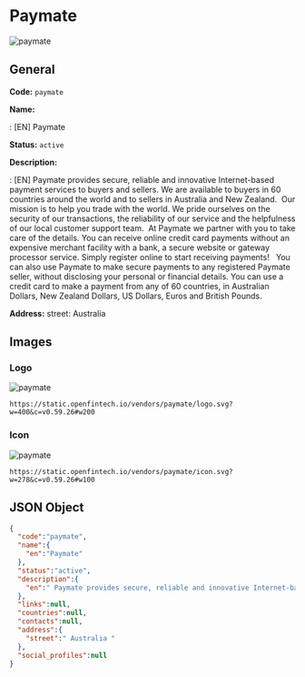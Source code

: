 
# Paymate 
![paymate](https://static.openfintech.io/vendors/paymate/logo.svg?w=400&c=v0.59.26#w200)  

## General 
 
**Code:** `paymate` 
 
**Name:** 
 
:	[EN] Paymate 
 
**Status:** `active` 
 
**Description:** 
 
: [EN]  Paymate provides secure, reliable and innovative Internet-based payment services to buyers and sellers. We are available to buyers in 60 countries around the world and to sellers in Australia and New Zealand.  Our mission is to help you trade with the world. We pride ourselves on the security of our transactions, the reliability of our service and the helpfulness of our local customer support team.  At Paymate we partner with you to take care of the details. You can receive online credit card payments without an expensive merchant facility with a bank, a secure website or gateway processor service. Simply register online to start receiving payments!   You can also use Paymate to make secure payments to any registered Paymate seller, without disclosing your personal or financial details. You can use a credit card to make a payment from any of 60 countries, in Australian Dollars, New Zealand Dollars, US Dollars, Euros and British Pounds.  
 
**Address:** 
street:  Australia  

## Images 

### Logo 
 
![paymate](https://static.openfintech.io/vendors/paymate/logo.svg?w=400&c=v0.59.26#w200)  

```
https://static.openfintech.io/vendors/paymate/logo.svg?w=400&c=v0.59.26#w200
```  

### Icon 
 
![paymate](https://static.openfintech.io/vendors/paymate/icon.svg?w=278&c=v0.59.26#w100)  

```
https://static.openfintech.io/vendors/paymate/icon.svg?w=278&c=v0.59.26#w100
```  

## JSON Object 

```json
{
  "code":"paymate",
  "name":{
    "en":"Paymate"
  },
  "status":"active",
  "description":{
    "en":" Paymate provides secure, reliable and innovative Internet-based payment services to buyers and sellers. We are available to buyers in 60 countries around the world and to sellers in Australia and New Zealand.\u00a0 Our mission is to help you trade with the world. We pride ourselves on the security of our transactions, the reliability of our service and the helpfulness of our local customer support team. \u00a0At Paymate we partner with you to take care of the details. You can receive online credit card payments without an expensive merchant facility with a bank, a secure website or gateway processor service. Simply register online to start receiving payments! \u00a0 You can also use Paymate to make secure payments to any registered Paymate seller, without disclosing your personal or financial details. You can use a credit card to make a payment from any of 60 countries, in Australian Dollars, New Zealand Dollars, US Dollars, Euros and British Pounds. "
  },
  "links":null,
  "countries":null,
  "contacts":null,
  "address":{
    "street":" Australia "
  },
  "social_profiles":null
}
```  
